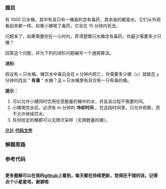 ### 题目
有 1000 只水桶，其中有且只有一桶装的含有毒药，其余装的都是水。它们从外观看起来都一样。如果小猪喝了毒药，它会在 15 分钟内死去。

问题来了，如果需要你在一小时内，弄清楚哪只水桶含有毒药，你最少需要多少只猪？

回答这个问题，并为下列的进阶问题编写一个通用算法。



**进阶:**

假设有 `n` 只水桶，猪饮水中毒后会在 `m` 分钟内死亡，你需要多少猪（`x`）就能在 `p` 分钟内找出 " **有毒** " 水桶？这 `n`
只水桶里有且仅有一只有毒的桶。



**提示：**

  1. 可以允许小猪同时饮用任意数量的桶中的水，并且该过程不需要时间。
  2. 小猪喝完水后，必须有 _m_ 分钟的 **冷却时间** 。在这段时间里，只允许观察，而不允许继续饮水。
  3. 任何给定的桶都可以无限次采样（无限数量的猪）。

[原题](https://leetcode-cn.com/problems/poor-pigs/)    **[代码文件]()**


### 解题思路




### 参考代码

```go


```




**更多题解可以在我的[github](https://github.com/LZH139/leetcode_Go)上看到，每天都在持续更新，觉得还不错的话，记得点个小星星哈，谢谢啦**

